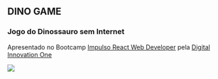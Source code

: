 ## DINO GAME
### Jogo do Dinossauro sem Internet

Apresentado no Bootcamp <a href="https://web.dio.me/track/impulso-react-web-developer" target="_blank">Impulso React Web Developer</a> pela <a href="https://web.dio.me/home" target="_blank">Digital Innovation One</a>

![]("https://github.com/YasminHernandes/dino-game/tree/main/screenshot/dino-game.gif")